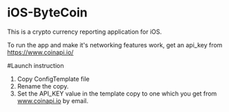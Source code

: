 # iOS-ByteCoin
This is a crypto currency reporting application for iOS.

To run the app and make it's networking features work, get an api_key from https://www.coinapi.io/

#Launch instruction
1. Copy ConfigTemplate file 
2. Rename the copy. 
3. Set the API_KEY value in the template copy to one which you get from www.coinapi.io by email.

